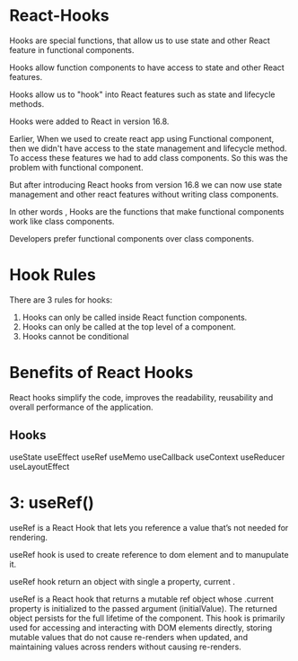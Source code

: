 # React-Hooks

Hooks are special functions, that allow us to use state and other React feature in functional components.

Hooks allow function components to have access to state and other React features. 

Hooks allow us to "hook" into React features such as state and lifecycle methods.

Hooks were added to React in version 16.8.

Earlier, When we used to create react app using Functional component, then we didn't have access to the
state management and lifecycle method.
To access these features we had to add class components.
So this was the problem with functional component.

But after introducing React hooks from version 16.8 we can now use state management and other react features
without writing class components.

In other words , Hooks are the functions that make functional components work like class components.

Developers prefer functional components over class components.

# Hook Rules
There are 3 rules for hooks:

1) Hooks can only be called inside React function components.
2) Hooks can only be called at the top level of a component.
3) Hooks cannot be conditional

# Benefits of React Hooks

React hooks simplify the code, improves the readability, reusability and overall performance of the application.

## Hooks
useState
useEffect
useRef
useMemo
useCallback
useContext
useReducer
useLayoutEffect


# 3: useRef()

useRef is a React Hook that lets you reference a value that’s not needed for rendering.

useRef hook is used to create reference to dom element and to manupulate it.

useRef hook return an object with single a property, current .


useRef is a React hook that returns a mutable ref object whose .current property is initialized to the passed argument (initialValue). The returned object persists for the full lifetime of the component. This hook is primarily used for accessing and interacting with DOM elements directly, storing mutable values that do not cause re-renders when updated, and maintaining values across renders without causing re-renders.